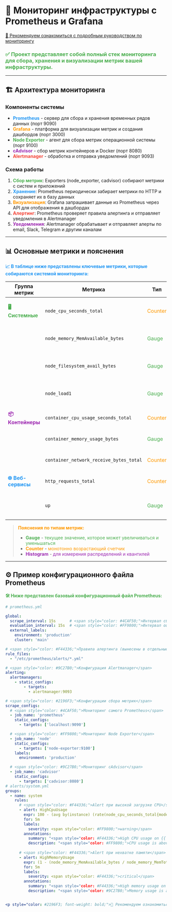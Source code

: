 # 🚀 Мониторинг инфраструктуры с Prometheus и Grafana
<span style="color: #2196F3;">[📖 Рекомендуем ознакомиться с подробным руководством по мониторингу](https://habr.com/ru/articles/709204/)</span>

<h3 style="color: #4CAF50;">✅ Проект представляет собой полный стек мониторинга для сбора, хранения и визуализации метрик вашей инфраструктуры.</h3>

---
## 🏗️ Архитектура мониторинга

### Компоненты системы

- <span style="color: #2196F3;">**Prometheus**</span> - сервер для сбора и хранения временных рядов данных (порт 9090)
- <span style="color: #FF9800;">**Grafana**</span> - платформа для визуализации метрик и создания дашбордов (порт 3000)
- <span style="color: #4CAF50;">**Node Exporter**</span> - агент для сбора метрик операционной системы (порт 9100)
- <span style="color: #9C27B0;">**cAdvisor**</span> - сбор метрик контейнеров и Docker (порт 8080)
- <span style="color: #F44336;">**Alertmanager**</span> - обработка и отправка уведомлений (порт 9093)

### Схема работы

1. <span style="color: #4CAF50;">**Сбор метрик**</span>: Exporters (node_exporter, cadvisor) собирают метрики с систем и приложений
2. <span style="color: #2196F3;">**Хранение**</span>: Prometheus периодически забирает метрики по HTTP и сохраняет их в базу данных
3. <span style="color: #FF9800;">**Визуализация**</span>: Grafana запрашивает данные из Prometheus через API для отображения в дашбордах
4. <span style="color: #F44336;">**Алертинг**</span>: Prometheus проверяет правила алертинга и отправляет уведомления в Alertmanager
5. <span style="color: #9C27B0;">**Уведомления**</span>: Alertmanager обрабатывает и отправляет алерты по email, Slack, Telegram и другим каналам

---

## 📊 Основные метрики и пояснения

<p style="color: #2196F3; font-weight: bold;">📈 В таблице ниже представлены ключевые метрики, которые собираются системой мониторинга:</p>

| Группа метрик | Метрика | Тип | Описание |
|---------------|---------|-----|----------|
| <span style="color: #4CAF50;">**🖥️ Системные**</span> | `node_cpu_seconds_total` | <span style="color: #FF9800;">Counter</span> | <span style="color: #2196F3;">Суммарное время работы CPU в разных режимах</span> |
| | `node_memory_MemAvailable_bytes` | <span style="color: #4CAF50;">Gauge</span> | <span style="color: #F44336;">Доступная оперативная память в байтах</span> |
| | `node_filesystem_avail_bytes` | <span style="color: #4CAF50;">Gauge</span> | <span style="color: #9C27B0;">Свободное место на файловых системах</span> |
| | `node_load1` | <span style="color: #4CAF50;">Gauge</span> | <span style="color: #2196F3;">Средняя загрузка системы за 1 минуту</span> |
| <span style="color: #9C27B0;">**📦 Контейнеры**</span> | `container_cpu_usage_seconds_total` | <span style="color: #FF9800;">Counter</span> | <span style="color: #4CAF50;">Использование CPU контейнерами</span> |
| | `container_memory_usage_bytes` | <span style="color: #4CAF50;">Gauge</span> | <span style="color: #F44336;">Использование памяти контейнерами</span> |
| | `container_network_receive_bytes_total` | <span style="color: #FF9800;">Counter</span> | <span style="color: #2196F3;">Входящий сетевой трафик</span> |
| <span style="color: #2196F3;">**🌐 Веб-сервисы**</span> | `http_requests_total` | <span style="color: #FF9800;">Counter</span> | <span style="color: #4CAF50;">Общее количество HTTP запросов</span> |
| | `up` | <span style="color: #4CAF50;">Gauge</span> | <span style="color: #F44336;">Статус доступности сервиса (1=up, 0=down)</span> |

> <span style="color: #FF9800;">**Пояснения по типам метрик:**</span>
> - <span style="color: #4CAF50;">**Gauge**</span> - <span style="color: #4CAF50;">текущее значение, которое может увеличиваться и уменьшаться</span>
> - <span style="color: #FF9800;">**Counter**</span> - <span style="color: #FF9800;">монотонно возрастающий счетчик</span>
> - <span style="color: #9C27B0;">**Histogram**</span> - <span style="color: #9C27B0;">для измерения распределений и квантилей</span>

---

## ⚙️ Пример конфигурационного файла Prometheus

<p style="color: #4CAF50; font-weight: bold;">🛠️ Ниже представлен базовый конфигурационный файл Prometheus:</p>

```yaml
# prometheus.yml

global:
  scrape_interval: 15s      # <span style="color: #4CAF50;">Интервал сбора метрик</span>
  evaluation_interval: 15s  # <span style="color: #FF9800;">Интервал оценки правил алертинга</span>
  external_labels:
    environment: 'production'
    cluster: 'main'

# <span style="color: #F44336;">Правила алертинга (вынесены в отдельные файлы)</span>
rule_files:
  - "/etc/prometheus/alerts/*.yml"

# <span style="color: #9C27B0;">Конфигурация Alertmanager</span>
alerting:
  alertmanagers:
    - static_configs:
        - targets:
          - alertmanager:9093

# <span style="color: #2196F3;">Конфигурации сбора метрик</span>
scrape_configs:
  # <span style="color: #4CAF50;">Мониторинг самого Prometheus</span>
  - job_name: 'prometheus'
    static_configs:
      - targets: ['localhost:9090']

  # <span style="color: #FF9800;">Мониторинг Node Exporter</span>
  - job_name: 'node'
    static_configs:
      - targets: ['node-exporter:9100']
    labels:
      environment: 'production'

  # <span style="color: #9C27B0;">Мониторинг cAdvisor</span>
  - job_name: 'cadvisor'
    static_configs:
      - targets: ['cadvisor:8080']
# alerts/system.yml
groups:
  - name: system
    rules:
      # <span style="color: #F44336;">Alert при высокой загрузке CPU</span>
      - alert: HighCpuUsage
        expr: 100 - (avg by(instance) (rate(node_cpu_seconds_total{mode="idle"}[5m])) * 100) > 80
        for: 5m
        labels:
          severity: <span style="color: #FF9800;">warning</span>
        annotations:
          summary: "<span style="color: #F44336;">High CPU usage on {{ $labels.instance }}</span>"
          description: "<span style="color: #FF9800;">CPU usage is above 80% for more than 5 minutes</span>"
          
      # <span style="color: #F44336;">Alert при нехватке памяти</span>
      - alert: HighMemoryUsage
        expr: (1 - (node_memory_MemAvailable_bytes / node_memory_MemTotal_bytes)) * 100 > 85
        for: 5m
        labels:
          severity: <span style="color: #F44336;">critical</span>
        annotations:
          summary: "<span style="color: #F44336;">High memory usage on {{ $labels.instance }}</span>"
          description: "<span style="color: #9C27B0;">Memory usage is above 85% for more than 5 minutes</span>"


<p style="color: #2196F3; font-weight: bold;">🎯 Рекомендуем ознакомиться с <span style="color: #FF9800;">[подробным руководством](https://habr.com/ru/articles/709204/)</span> для более глубокого понимания работы стека мониторинга.</p>
